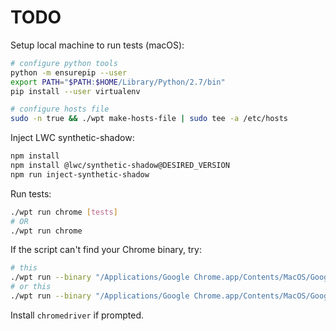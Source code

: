 # TODO

Setup local machine to run tests (macOS):

```bash
# configure python tools
python -m ensurepip --user
export PATH="$PATH:$HOME/Library/Python/2.7/bin"
pip install --user virtualenv

# configure hosts file
sudo -n true && ./wpt make-hosts-file | sudo tee -a /etc/hosts
```

Inject LWC synthetic-shadow:

```bash
npm install
npm install @lwc/synthetic-shadow@DESIRED_VERSION
npm run inject-synthetic-shadow
```

Run tests:

```bash
./wpt run chrome [tests]
# OR
./wpt run chrome
```

If the script can't find your Chrome binary, try:

```bash
# this
./wpt run --binary "/Applications/Google Chrome.app/Contents/MacOS/Google Chrome" --install-webdriver --test-types testharness --skip-timeout chrome --log-html ./report.html | tee /dev/tty 2>&1 > ./stdout.txt
# or this
./wpt run --binary "/Applications/Google Chrome.app/Contents/MacOS/Google Chrome" --install-webdriver --include-file ./lwc-test-list.txt --test-types testharness --skip-timeout chrome --log-html ./report.html | tee /dev/tty 2>&1 > ./stdout.txt
```

Install `chromedriver` if prompted.
